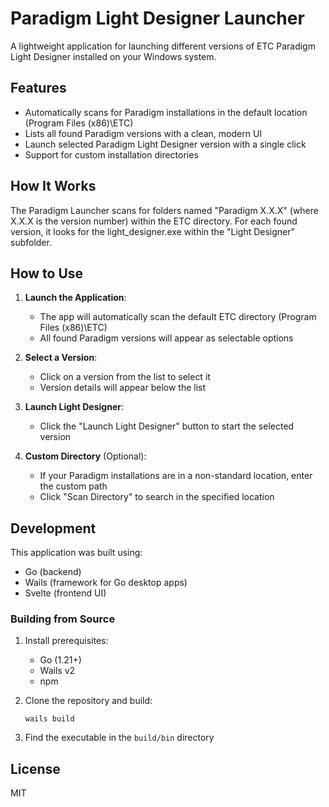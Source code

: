 # Paradigm Light Designer Launcher

A lightweight application for launching different versions of ETC Paradigm Light Designer installed on your Windows system.

## Features

- Automatically scans for Paradigm installations in the default location (Program Files (x86)\ETC)
- Lists all found Paradigm versions with a clean, modern UI
- Launch selected Paradigm Light Designer version with a single click
- Support for custom installation directories

## How It Works

The Paradigm Launcher scans for folders named "Paradigm X.X.X" (where X.X.X is the version number)
within the ETC directory. For each found version, it looks for the light_designer.exe within the
"Light Designer" subfolder.

## How to Use

1. **Launch the Application**:

   - The app will automatically scan the default ETC directory (Program Files (x86)\ETC)
   - All found Paradigm versions will appear as selectable options

2. **Select a Version**:

   - Click on a version from the list to select it
   - Version details will appear below the list

3. **Launch Light Designer**:

   - Click the "Launch Light Designer" button to start the selected version

4. **Custom Directory** (Optional):
   - If your Paradigm installations are in a non-standard location, enter the custom path
   - Click "Scan Directory" to search in the specified location

## Development

This application was built using:

- Go (backend)
- Wails (framework for Go desktop apps)
- Svelte (frontend UI)

### Building from Source

1. Install prerequisites:

   - Go (1.21+)
   - Wails v2
   - npm

2. Clone the repository and build:

   ```
   wails build
   ```

3. Find the executable in the `build/bin` directory

## License

MIT
